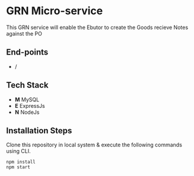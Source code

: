 # GRN Micro-service
This GRN service will enable the Ebutor to create the Goods recieve Notes against the PO

## End-points

- /

## Tech Stack
 - **M** MySQL
 - **E** ExpressJs
 - **N** NodeJs
  
## Installation Steps
Clone this repository in local system & execute the following commands using CLI.

``` 
npm install
npm start

```


